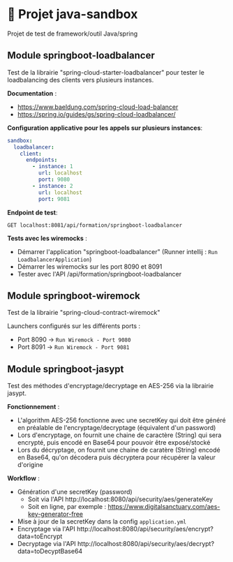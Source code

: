 # :bricks: Projet java-sandbox

Projet de test de framework/outil Java/spring


## Module springboot-loadbalancer

Test de la librairie "spring-cloud-starter-loadbalancer" pour tester le loadbalancing des clients vers plusieurs instances.

**Documentation** :
- https://www.baeldung.com/spring-cloud-load-balancer
- https://spring.io/guides/gs/spring-cloud-loadbalancer/

**Configuration applicative pour les appels sur plusieurs instances**:
```yaml
sandbox:
  loadbalancer:
    client:
      endpoints:
        - instance: 1
          url: localhost
          port: 9080
        - instance: 2
          url: localhost
          port: 9081
```

**Endpoint de test**:
```
GET localhost:8081/api/formation/springboot-loadbalancer
```

**Tests avec les wiremocks** :
- Démarrer l'application "springboot-loadbalancer" (Runner intellij : `Run LoadbalancerApplication`)
- Démarrer les wiremocks sur les port 8090 et 8091 
- Tester avec l'API /api/formation/springboot-loadbalancer


## Module springboot-wiremock

Test de la librairie "spring-cloud-contract-wiremock"

Launchers configurés sur les différents ports :
- Port 8090 -> `Run Wiremock - Port 9080`
- Port 8091 -> `Run Wiremock - Port 9081`


## Module springboot-jasypt

Test des méthodes d'encryptage/decryptage en AES-256 via la librairie jasypt.

**Fonctionnement** :
- L'algorithm AES-256 fonctionne avec une secretKey qui doit être généré en préalable de l'encryptage/decryptage (équivalent d'un password)
- Lors d'encryptage, on fournit une chaine de caractère (String) qui sera encrypté, puis encodé en Base64 pour pouvoir être exposé/stocké
- Lors du décryptage, on fournit une chaine de caratère (String) encodé en Base64, qu'on décodera puis décryptera pour récupérer la valeur d'origine

**Workflow** :
- Génération d'une secretKey (password)
  - Soit via l'API http://localhost:8080/api/security/aes/generateKey
  - Soit en ligne, par exemple : https://www.digitalsanctuary.com/aes-key-generator-free
- Mise à jour de la secretKey dans la config `application.yml`
- Encryptage via l'API http://localhost:8080/api/security/aes/encrypt?data=toEncrypt
- Decryptage via l'API http://localhost:8080/api/security/aes/decrypt?data=toDecyptBase64
 